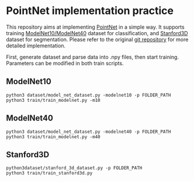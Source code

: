 # PointNet implementation practice
This repository aims at implementing [PointNet](https://arxiv.org/abs/1612.00593) in a simple way. It supports training [ModelNet10/ModelNet40](https://modelnet.cs.princeton.edu/) dataset for classification, and [Stanford3D](http://buildingparser.stanford.edu/dataset.html) dataset for segmentation. Please refer to the original [git repository](https://github.com/charlesq34/pointnet) for more detailed implementation.

First, generate dataset and parse data into .npy files, then start training. Parameters can be modified in both train scripts.

## ModelNet10
```
python3 dataset/model_net_dataset.py -modelnet10 -p FOLDER_PATH
python3 train/train_modelnet.py -m10
```
## ModelNet40
```
python3 dataset/model_net_dataset.py -modelnet40 -p FOLDER_PATH
python3 train/train_modelnet.py -m40
```
## Stanford3D
```
python3dataset/stanford_3d_dataset.py -p FOLDER_PATH
python3 train/train_stanford3d.py
```
